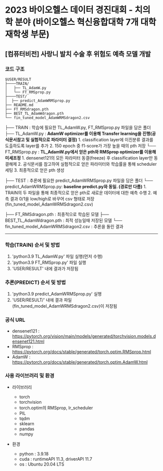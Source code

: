 # 2023 바이오헬스 데이터 경진대회 - 치의학 분야 (바이오헬스 혁신융합대학 7개 대학 재학생 부문)
## [컴퓨터비전] 사랑니 발치 수술 후 위험도 예측 모델 개발

### 코드 구조

```
$USER/RESULT
├────TRAIN/
│   ├── TL_AdamW.py
│   └── FT_RMSprop.py 
├────TEST/
│  ├── predict_AdamWRMSprop.py
├── README.md
├── FT_RMSdragon.pth
├── BEST_TL_AdamWdragon.pth
└── fin_tuned_model_AdamWRMSdragon2.csv

```

├── TRAIN : 학습에 필요한 TL_AdamW.py, FT_RMSprop.py 파일을 담은 폴더
    ├── TL_AdamW.py :
		**AdamW optimizer를 이용해 Transfer learning을 진행(공식문서참고 및 실험적으로 파라미터 결정)**
				1. classification layer에 이진분류 결과를 도출하도록 layer를 추가
				2. 150 epoch 중 f1-score가 가장 높을 때의 pth 저장
    └── FT_RMSprop.py :
		**TL_AdamW.py에서 얻은 pth와 RMSprop optimizer를 이용해 미세조정**
				1. densenet121의 모든 파라미터 동결(freeze) 후 classification layer만 동결해제
				2. 공식문서를 참고하여 실험적으로 얻은 파라미터와 학습률을 통해 scheduler 세팅
				3. 최종적으로 얻은 pth 생성

├── TEST : 추론에 필요한 predict_AdamWRMSprop.py 파일을 담은 폴더
    └──  predict_AdamWRMSprop.py:
		**baseline predict.py와 동일. (경로만 다름)**
			1. TRAIN의 두 파일을 통해 최종적으로 얻은 pth로 새로운 데이터에 대한 예측 수행
			2. 예측 결과 0/1을 low/high로 바꾸어 csv 형태로 저장
   				(fin_tuned_model_AdamWRMSdragon2.csv)

├── FT_RMSdragon.pth : 최종적으로 학습된 모델
├── BEST_TL_AdamWdragon.pth : 최적 성능일때 저장된 모델
└── fin_tuned_model_AdamWRMSdragon2.csv : 추론을 돌린 결과

---

### 학습(TRAIN) 순서 및 방법 
1. 'python3.9 TL_AdamW.py' 파일 실행(먼저 수행)
2. 'python3.9 FT_RMSprop.py' 파일 실행
3. 'USER/RESULT' 내에 결과가 저장됨


### 추론(PREDICT) 순서 및 방법
1. 'python3.9 predict_AdamWRMSprop.py' 실행
2. 'USER/RESULT/' 내에 결과 파일(fin_tuned_model_AdamWRMSdragon2.csv)이 저장됨

### 공식 URL
* densenet121 : https://pytorch.org/vision/main/models/generated/torchvision.models.densenet121.html
* RMSprop : https://pytorch.org/docs/stable/generated/torch.optim.RMSprop.html
* AdamW : https://pytorch.org/docs/stable/generated/torch.optim.AdamW.html

### 사용 라이브러리 및 환경
* 라이브러리
	- torch
	- torchvision
	- torch.optim의 RMSprop, lr_scheduler
	- PIL
	- tqdm
	- sklearn
	- pandas
	- numpy

* 환경
	- python : 3.9.18
	- cuda : runtimeAPI 11.3, driverAPI 11.7
	- os : Ubuntu 20.04 LTS
	
